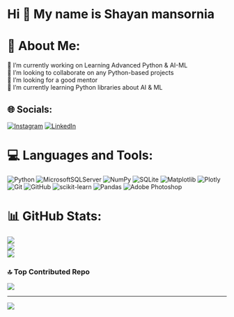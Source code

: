 Hi 👋 My name is Shayan mansornia
=================================


# 💫 About Me:
🔭 I’m currently working on Learning Advanced Python & AI-ML<br>👯 I’m looking to collaborate on any Python-based projects<br>🤝 I’m looking for a good mentor<br>🌱 I’m currently learning Python libraries about AI & ML


## 🌐 Socials:
[![Instagram](https://img.shields.io/badge/Instagram-%23E4405F.svg?logo=Instagram&logoColor=white)](https://instagram.com/whyshayan) [![LinkedIn](https://img.shields.io/badge/LinkedIn-%230077B5.svg?logo=linkedin&logoColor=white)](https://linkedin.com/in/shayan-mansornia-250332a7) 

# 💻 Languages and Tools:
![Python](https://img.shields.io/badge/python-3670A0?style=plastic&logo=python&logoColor=ffdd54) ![MicrosoftSQLServer](https://img.shields.io/badge/Microsoft%20SQL%20Server-CC2927?style=plastic&logo=microsoft%20sql%20server&logoColor=white) ![NumPy](https://img.shields.io/badge/numpy-%23013243.svg?style=plastic&logo=numpy&logoColor=white) ![SQLite](https://img.shields.io/badge/sqlite-%2307405e.svg?style=plastic&logo=sqlite&logoColor=white) ![Matplotlib](https://img.shields.io/badge/Matplotlib-%23ffffff.svg?style=plastic&logo=Matplotlib&logoColor=black) ![Plotly](https://img.shields.io/badge/Plotly-%233F4F75.svg?style=plastic&logo=plotly&logoColor=white) ![Git](https://img.shields.io/badge/git-%23F05033.svg?style=plastic&logo=git&logoColor=white) ![GitHub](https://img.shields.io/badge/github-%23121011.svg?style=plastic&logo=github&logoColor=white) ![scikit-learn](https://img.shields.io/badge/scikit--learn-%23F7931E.svg?style=flat&logo=scikit-learn&logoColor=white) ![Pandas](https://img.shields.io/badge/pandas-%23150458.svg?style=flat&logo=pandas&logoColor=white) ![Adobe Photoshop](https://img.shields.io/badge/adobe%20photoshop-%2331A8FF.svg?style=flat&logo=adobe%20photoshop&logoColor=white) 

# 📊 GitHub Stats:
![](https://github-readme-stats.vercel.app/api?username=youngshayan&theme=dark&hide_border=false&include_all_commits=false&count_private=false)<br/>
![](https://github-readme-streak-stats.herokuapp.com/?user=youngshayan&theme=dark&hide_border=false)<br/>
![](https://github-readme-stats.vercel.app/api/top-langs/?username=youngshayan&theme=dark&hide_border=false&include_all_commits=false&count_private=false&layout=compact)

### 🔝 Top Contributed Repo
![](https://github-contributor-stats.vercel.app/api?username=youngshayan&limit=5&theme=dark&combine_all_yearly_contributions=true)

---
[![](https://visitcount.itsvg.in/api?id=youngshayan&icon=2&color=4)](https://visitcount.itsvg.in)

<!-- Proudly created with GPRM ( https://gprm.itsvg.in ) -->
